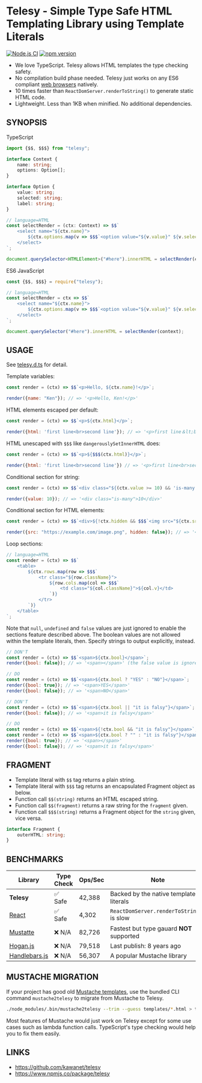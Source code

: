 # Telesy - Simple Type Safe HTML Templating Library using Template Literals

[![Node.js CI](https://github.com/kawanet/telesy/workflows/Node.js%20CI/badge.svg?branch=main)](https://github.com/kawanet/telesy/actions/)
[![npm version](https://img.shields.io/npm/v/telesy)](https://www.npmjs.com/package/telesy)

- We love TypeScript. Telesy allows HTML templates the type checking safety.
- No compilation build phase needed. Telesy just works on any ES6 compliant [web browsers](https://developer.mozilla.org/en-US/docs/Web/JavaScript/Reference/Template_literals#browser_compatibility) natively.
- 10 times faster than `ReactDomServer.renderToString()` to generate static HTML code.
- Lightweight. Less than 1KB when minified. No additional dependencies.

## SYNOPSIS

TypeScript

```typescript
import {$$, $$$} from "telesy";

interface Context {
    name: string;
    options: Option[];
}

interface Option {
    value: string;
    selected: string;
    label: string;
}

// language=HTML
const selectRender = (ctx: Context) => $$`
    <select name="${ctx.name}">
        ${ctx.options.map(v => $$$`<option value="${v.value}" ${v.selected}>${v.label}</option>`)}
    </select>
`;

document.querySelector<HTMLElement>("#here").innerHTML = selectRender(context);
```

ES6 JavaScript

```typescript
const {$$, $$$} = require("telesy");

// language=HTML
const selectRender = ctx => $$`
    <select name="${ctx.name}">
        ${ctx.options.map(v => $$$`<option value="${v.value}" ${v.selected}>${v.label}</option>`)}
    </select>
`;

document.querySelector("#here").innerHTML = selectRender(context);
```

## USAGE

See [telesy.d.ts](https://github.com/kawanet/telesy/blob/main/types/telesy.d.ts) for detail.

Template variables:

```js
const render = (ctx) => $$`<p>Hello, ${ctx.name}!</p>`;

render({name: "Ken"}); // => '<p>Hello, Ken!</p>'
```

HTML elements escaped per default:

```js
const render = (ctx) => $$`<p>${ctx.html}</p>`;

render({html: 'first line<br>second line'}); // => '<p>first line＆lt;br＆gt;second line</p>'
```

HTML unescaped with `$$$` like `dangerouslySetInnerHTML` does:

```js
const render = (ctx) => $$`<p>${$$$(ctx.html)}</p>`;

render({html: 'first line<br>second line'}) // => '<p>first line<br>second line</p>'
```

Conditional section for string:

```js
const render = (ctx) => $$`<div class="${(ctx.value >= 10) && 'is-many'}">${ctx.value}</div>`;

render({value: 10}); // => '<div class="is-many">10</div>'
```

Conditional section for HTML elements:

```js
const render = (ctx) => $$`<div>${!ctx.hidden && $$$`<img src="${ctx.src}">`}</div>`;

render({src: "https://example.com/image.png", hidden: false}); // => '<div><img src="https://example.com/image.png"></div>'
```

Loop sections:

```js
// language=HTML
const render = (ctx) => $$`
    <table>
        ${ctx.rows.map(row => $$$`
            <tr class="${row.className}">
                ${row.cols.map(col => $$$`
                    <td class="${col.className}">${col.v}</td>
                `)}
            </tr>
        `)}
    </table>
`;
```

Note that `null`, `undefined` and `false` values are just ignored to enable the sections feature described above.
The boolean values are not allowed within the template literals, then. Specify strings to output explicitly, instead.

```js
// DON'T
const render = (ctx) => $$`<span>${ctx.bool}</span>`;
render({bool: false}); // => '<span></span>' (the false value is ignored)

// DO
const render = (ctx) => $$`<span>${ctx.bool ? "YES" : "NO"}</span>`;
render({bool: true}); // => '<span>YES</span>'
render({bool: false}); // => '<span>NO</span>'
```

```js
// DON'T
const render = (ctx) => $$`<span>${ctx.bool || "it is falsy"}</span>`;
render({bool: false}); // => '<span>it is falsy</span>'

// DO
const render = (ctx) => $$`<span>${!ctx.bool && "it is falsy"}</span>`;
const render = (ctx) => $$`<span>${ctx.bool ? "" : "it is falsy"}</span>`;
render({bool: true}); // => '<span></span>'
render({bool: false}); // => '<span>it is falsy</span>'
```

## FRAGMENT

- Template literal with `$$` tag returns a plain string.
- Template literal with `$$$` tag returns an encapsulated Fragment object as below.
- Function call `$$(string)` returns an HTML escaped string.
- Function call `$$(fragment)` returns a raw string for the `fragment` given.
- Function call `$$$(string)` returns a Fragment object for the `string` given, vice versa.

```typescript
interface Fragment {
    outerHTML: string;
}
```

## BENCHMARKS

| Library                                                   | Type Check | Ops/Sec | Note                                      |
|-----------------------------------------------------------|------------|---------|-------------------------------------------|
| **Telesy**                                                | ✅ Safe    | 42,388  | Backed by the native template literals    |
| [React](https://www.npmjs.com/package/react-dom)          | ✅ Safe    | 4,302   | `ReactDomServer.renderToString()` is slow |
| [Mustatte](https://www.npmjs.com/package/mustatte)        | ❌ N/A     | 82,726  | Fastest but type gauard **NOT** supported |
| [Hogan.js](https://www.npmjs.com/package/hogan.js)        | ❌ N/A     | 79,518  | Last publish: 8 years ago                 |
| [Handlebars.js](https://www.npmjs.com/package/handlebars) | ❌ N/A     | 56,307  | A popular Mustache library                |

## MUSTACHE MIGRATION

If your project has good old [Mustache templates](http://mustache.github.io/),
use the bundled CLI command `mustache2telesy` to migrate from Mustache to Telesy.

```sh
./node_modules/.bin/mustache2telesy --trim --guess templates/*.html > templates.ts
```

Most features of Mustache would just work on Telesy except for some use cases such as lambda function calls.
TypeScript's type checking would help you to fix them easily.

## LINKS

- https://github.com/kawanet/telesy
- https://www.npmjs.co/package/telesy

